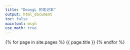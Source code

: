 ```yaml
---
title: "DeangL 的笔记本"
output: html_document
toc: false
mainfont: msyh
use_math: true
---
```

<meta http-equiv='Content-Type' content='text/html; charset=utf-8' />

{% for page in site.pages %}
	{{ page.title }}
{% endfor %}  <!-- page -->

